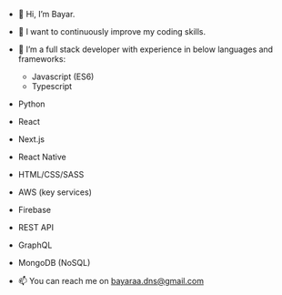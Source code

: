 - 👋 Hi, I’m Bayar. 
- 👀 I want to continuously improve my coding skills. 
- 🌱 I’m a full stack developer with experience in below languages and frameworks:
  - Javascript (ES6)
  - Typescript
- Python
- React
- Next.js
- React Native
- HTML/CSS/SASS
- AWS (key services)
- Firebase
- REST API
- GraphQL
- MongoDB (NoSQL)

- 📫 You can reach me on bayaraa.dns@gmail.com

<!---
Bayar20/Bayar20 is a ✨ special ✨ repository because its `README.md` (this file) appears on your GitHub profile.
You can click the Preview link to take a look at your changes.
--->
